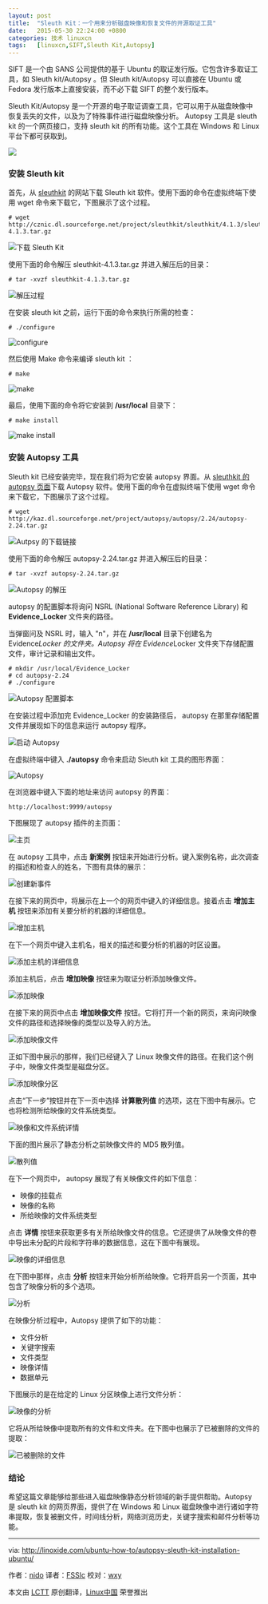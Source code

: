 ```yaml
---
layout: post
title:	"Sleuth Kit：一个用来分析磁盘映像和恢复文件的开源取证工具"
date:	2015-05-30 22:24:00 +0800 
categories:	技术 linuxcn 
tags:	[linuxcn,SIFT,Sleuth Kit,Autopsy]
---
```



SIFT 是一个由 SANS 公司提供的基于 Ubuntu 的取证发行版。它包含许多取证工具，如 Sleuth kit/Autopsy 。但 Sleuth kit/Autopsy 可以直接在 Ubuntu 或 Fedora 发行版本上直接安装，而不必下载 SIFT 的整个发行版本。


Sleuth Kit/Autopsy 是一个开源的电子取证调查工具，它可以用于从磁盘映像中恢复丢失的文件，以及为了特殊事件进行磁盘映像分析。 Autopsy 工具是 sleuth kit 的一个网页接口，支持 sleuth kit 的所有功能。这个工具在 Windows 和 Linux 平台下都可获取到。


![](/Asserts/Images//attachment/album/201505/30/222403pq3faq0a68f8o8j0.png)


### 安装 Sleuth kit


首先，从 [sleuthkit](http://www.sleuthkit.org/sleuthkit/download.php) 的网站下载 Sleuth kit 软件。使用下面的命令在虚拟终端下使用 wget 命令来下载它，下图展示了这个过程。



```
# wget http://cznic.dl.sourceforge.net/project/sleuthkit/sleuthkit/4.1.3/sleuthkit-4.1.3.tar.gz

```

![下载 Sleuth Kit](/Asserts/Images//attachment/album/201505/30/222504s0b7grgsoqu8yjes.png)


使用下面的命令解压 sleuthkit-4.1.3.tar.gz 并进入解压后的目录：



```
# tar -xvzf sleuthkit-4.1.3.tar.gz

```

![解压过程](/Asserts/Images//attachment/album/201505/30/222420yoczb7obpm11ymay.png)


在安装 sleuth kit 之前，运行下面的命令来执行所需的检查：



```
# ./configure

```

![configure](/Asserts/Images//attachment/album/201505/30/222421f0zphnpvhs8y1hep.png)


然后使用 Make 命令来编译 sleuth kit ：



```
# make

```

![make](/Asserts/Images//attachment/album/201505/30/222422ke7p4up3cc4zexrr.png)


最后，使用下面的命令将它安装到 **/usr/local** 目录下：



```
# make install

```

![make install](/Asserts/Images//attachment/album/201505/30/222422ttpra550o6yftm5n.png)


### 安装 Autopsy 工具


Sleuth kit 已经安装完毕，现在我们将为它安装 autopsy 界面。从 [sleuthkit 的 autopsy 页面](http://www.sleuthkit.org/autopsy/download.php)下载 Autopsy 软件。使用下面的命令在虚拟终端下使用 wget 命令来下载它，下图展示了这个过程。



```
# wget http://kaz.dl.sourceforge.net/project/autopsy/autopsy/2.24/autopsy-2.24.tar.gz

```

![Autpsy 的下载链接](/Asserts/Images//attachment/album/201505/30/222422l59daai59a9ah9ja.png)


使用下面的命令解压 autopsy-2.24.tar.gz 并进入解压后的目录：



```
# tar -xvzf autopsy-2.24.tar.gz

```

![Autopsy 的解压](/Asserts/Images//attachment/album/201505/30/222423ijz6c8il5ioi8k78.png)


autopsy 的配置脚本将询问 NSRL (National Software Reference Library) 和 **Evidence\_Locker** 文件夹的路径。


当弹窗问及 NSRL 时，输入 "n"，并在 **/usr/local** 目录下创建名为 Evidence*Locker 的文件夹。Autopsy 将在 Evidence*Locker 文件夹下存储配置文件，审计记录和输出文件。



```
# mkdir /usr/local/Evidence_Locker
# cd autopsy-2.24
# ./configure

```

![Autopsy 配置脚本](/Asserts/Images//attachment/album/201505/30/222424k55u5ox5oku3hkzk.png)


在安装过程中添加完 Evidence\_Locker 的安装路径后， autopsy 在那里存储配置文件并展现如下的信息来运行 autopsy 程序。


![启动 Autopsy](/Asserts/Images//attachment/album/201505/30/222424kqmqbholbb1bqhqc.png)


在虚拟终端中键入 **./autopsy** 命令来启动 Sleuth kit 工具的图形界面：


![Autopsy](/Asserts/Images//attachment/album/201505/30/222425p9w6k67ctzh2td46.png)


在浏览器中键入下面的地址来访问 autopsy 的界面：



```
http://localhost:9999/autopsy

```

下图展现了 autopsy 插件的主页面：


![主页](/Asserts/Images//attachment/album/201505/30/222425lru6lruif70zqrlh.png)


在 autopsy 工具中，点击 **新案例** 按钮来开始进行分析。键入案例名称，此次调查的描述和检查人的姓名，下图有具体的展示：


![创建新事件](/Asserts/Images//attachment/album/201505/30/222426g5pwn7cncz04vv82.png)


在接下来的网页中，将展示在上一个的网页中键入的详细信息。接着点击 **增加主机** 按钮来添加有关要分析的机器的详细信息。


![增加主机](/Asserts/Images//attachment/album/201505/30/222426fag7aaasffal0foa.png)


在下一个网页中键入主机名，相关的描述和要分析的机器的时区设置。


![添加主机的详细信息](/Asserts/Images//attachment/album/201505/30/222427q7dydrbmpqp17y4z.png)


添加主机后，点击 **增加映像** 按钮来为取证分析添加映像文件。


![添加映像](/Asserts/Images//attachment/album/201505/30/222427b51twt5si1ux5gxi.png)


在接下来的网页中点击 **增加映像文件** 按钮。它将打开一个新的网页，来询问映像文件的路径和选择映像的类型以及导入的方法。


![添加映像文件](/Asserts/Images//attachment/album/201505/30/222428d4xyvxxkxy5vs5kn.png)


正如下图中展示的那样，我们已经键入了 Linux 映像文件的路径。在我们这个例子中，映像文件类型是磁盘分区。


![添加映像分区](/Asserts/Images//attachment/album/201505/30/222428tl0pmeaajojnx6si.png)


点击“下一步”按钮并在下一页中选择 **计算散列值** 的选项，这在下图中有展示。它也将检测所给映像的文件系统类型。


![映像和文件系统详情](/Asserts/Images//attachment/album/201505/30/222428vc8hh8kfhkmlgg8m.png)


下面的图片展示了静态分析之前映像文件的 MD5 散列值。


![散列值](/Asserts/Images//attachment/album/201505/30/222429gmz3p3k3dr73hb1f.png)


在下一个网页中， autopsy 展现了有关映像文件的如下信息：


* 映像的挂载点
* 映像的名称
* 所给映像的文件系统类型


点击 **详情** 按钮来获取更多有关所给映像文件的信息。它还提供了从映像文件的卷中导出未分配的片段和字符串的数据信息，这在下图中有展现。


![映像的详细信息](/Asserts/Images//attachment/album/201505/30/222429dbtk7a03mqz0ufa0.png)


在下图中那样，点击 **分析** 按钮来开始分析所给映像。它将开启另一个页面，其中包含了映像分析的多个选项。


![分析](/Asserts/Images//attachment/album/201505/30/222430tyg1g2czv256vd62.png)


在映像分析过程中，Autopsy 提供了如下的功能：


* 文件分析
* 关键字搜索
* 文件类型
* 映像详情
* 数据单元


下图展示的是在给定的 Linux 分区映像上进行文件分析：


![映像的分析](/Asserts/Images//attachment/album/201505/30/222431azn6kp6firwc5qpf.png)


它将从所给映像中提取所有的文件和文件夹。在下图中也展示了已被删除的文件的提取：


![已被删除的文件](/Asserts/Images//attachment/album/201505/30/222432zrnndmb1qdrv2dqr.png)


### 结论


希望这篇文章能够给那些进入磁盘映像静态分析领域的新手提供帮助。Autopsy 是 sleuth kit 的网页界面，提供了在 Windows 和 Linux 磁盘映像中进行诸如字符串提取，恢复被删文件，时间线分析，网络浏览历史，关键字搜索和邮件分析等功能。




---


via: <http://linoxide.com/ubuntu-how-to/autopsy-sleuth-kit-installation-ubuntu/>


作者：[nido](http://linoxide.com/author/naveeda/) 译者：[FSSlc](https://github.com/FSSlc) 校对：[wxy](https://github.com/wxy)


本文由 [LCTT](https://github.com/LCTT/TranslateProject) 原创翻译，[Linux中国](http://linux.cn/) 荣誉推出
